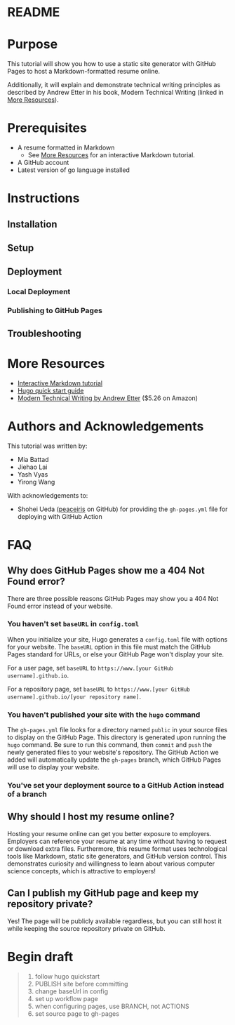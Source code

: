 # README

# Purpose
This tutorial will show you how to use a static site generator with GitHub Pages to host a Markdown-formatted resume online.

Additionally, it will explain and demonstrate technical writing principles as described by Andrew Etter in his book, Modern Technical Writing (linked in [More Resources](#more-resources)).

# Prerequisites
- A resume formatted in Markdown
    - See [More Resources](#more-resources) for an interactive Markdown tutorial.
- A GitHub account
- Latest version of go language installed

# Instructions

## Installation

## Setup

## Deployment

### Local Deployment

### Publishing to GitHub Pages

## Troubleshooting

# More Resources
- [Interactive Markdown tutorial](https://www.markdowntutorial.com/)
- [Hugo quick start guide](https://gohugo.io/getting-started/quick-start/)
- [Modern Technical Writing by Andrew Etter](https://www.amazon.ca/Modern-Technical-Writing-Introduction-Documentation-ebook/dp/B01A2QL9SS) ($5.26 on Amazon)

# Authors and Acknowledgements
This tutorial was written by:
- Mia Battad
- Jiehao Lai
- Yash Vyas
- Yirong Wang

With acknowledgements to:
- Shohei Ueda ([peaceiris](https://github.com/peaceiris) on GitHub) for providing the `gh-pages.yml` file for deploying with GitHub Action

# FAQ
## Why does GitHub Pages show me a 404 Not Found error?
There are three possible reasons GitHub Pages may show you a 404 Not Found error instead of your website.

### You haven't set `baseURL` in `config.toml`
When you initialize your site, Hugo generates a `config.toml` file with options for your website. The `baseURL` option in this file must match the GitHub Pages standard for URLs, or else your GitHub Page won't display your site.

For a user page, set `baseURL` to `https://www.[your GitHub username].github.io`.

For a repository page, set `baseURL` to `https://www.[your GitHub username].github.io/[your repository name]`.

### You haven't published your site with the `hugo` command
The `gh-pages.yml` file looks for a directory named `public` in your source files to display on the GitHub Page. This directory is generated upon running the `hugo` command. Be sure to run this command, then `commit` and `push` the newly generated files to your website's repository. The GitHub Action we added will automatically update the `gh-pages` branch, which GitHub Pages will use to display your website.

### You've set your deployment source to a GitHub Action instead of a branch


## Why should I host my resume online?
Hosting your resume online can get you better exposure to employers. Employers can reference your resume at any time without having to request or download extra files. Furthermore, this resume format uses technological tools like Markdown, static site generators, and GitHub version control. This demonstrates curiosity and willingness to learn about various computer science concepts, which is attractive to employers!

## Can I publish my GitHub page and keep my repository private?
Yes! The page will be publicly available regardless, but you can still host it while keeping the source repository private on GitHub.

# Begin draft
> 1. follow hugo quickstart
> 2. PUBLISH site before committing
> 3. change baseUrl in config
> 4. set up workflow page
> 5. when configuring pages, use BRANCH, not ACTIONS
> 6. set source page to gh-pages
